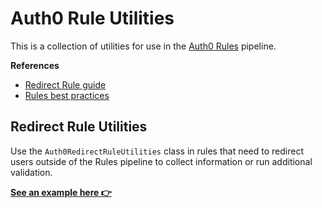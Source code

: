 # Auth0 Rule Utilities

This is a collection of utilities for use in the
[Auth0 Rules](https://auth0.com/docs/rules) pipeline.

**References**

- [Redirect Rule guide](https://auth0.com/docs/rules/redirect-users)
- [Rules best practices](https://auth0.com/docs/best-practices/rules-best-practices)

## Redirect Rule Utilities

Use the `Auth0RedirectRuleUtilities` class in rules that need to redirect users
outside of the Rules pipeline to collect information or run additional
validation.

**[See an example here 👉](https://github.com/auth0/rule-utilities/blob/master/examples/redirectRuleExample.js)**

